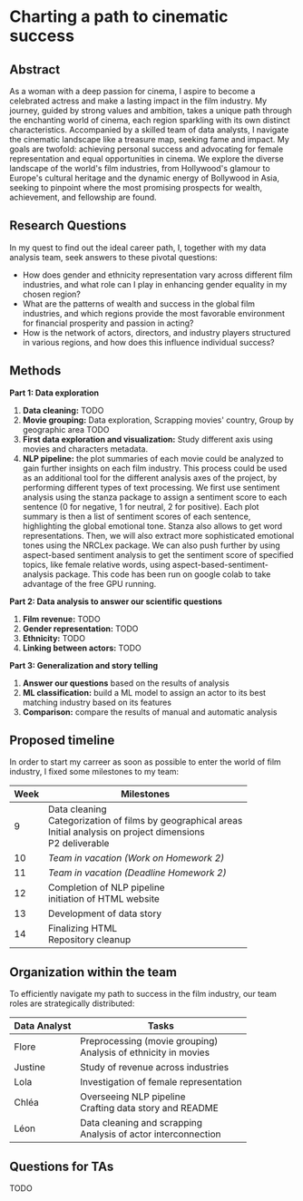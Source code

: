 # Charting a path to cinematic success 

## Abstract

As a woman with a deep passion for cinema, I aspire to become a celebrated actress and make a lasting impact in the film industry. My journey, guided by strong values and ambition, takes a unique path through the enchanting world of cinema, each region sparkling with its own distinct characteristics. Accompanied by a skilled team of data analysts, I navigate the cinematic landscape like a treasure map, seeking fame and impact. My goals are twofold: achieving personal success and advocating for female representation and equal opportunities in cinema. We explore the diverse landscape of the world's film industries, from Hollywood's glamour to Europe's cultural heritage and the dynamic energy of Bollywood in Asia, seeking to pinpoint where the most promising prospects for wealth, achievement, and fellowship are found.

## Research Questions

In my quest to find out the ideal career path, I, together with my data analysis team, seek answers to these pivotal questions:
- How does gender and ethnicity representation vary across different film industries, and what role can I play in enhancing gender equality in my chosen region?
- What are the patterns of wealth and success in the global film industries, and which regions provide the most favorable environment for financial prosperity and passion in acting?
- How is the network of actors, directors, and industry players structured in various regions, and how does this influence individual success?

## Methods

**Part 1: Data exploration**
1. **Data cleaning:** TODO 
1. **Movie grouping:** Data exploration, Scrapping movies' country, Group by geographic area TODO
1. **First data exploration and visualization:** Study different axis using movies and characters metadata.
1. **NLP pipeline:** the plot summaries of each movie could be analyzed to gain further insights on each film industry. This process could be used as an additional tool for the different analysis axes of the project, by performing different types of text processing. We first use sentiment analysis using the stanza package to assign a sentiment score to each sentence (0 for negative, 1 for neutral, 2 for positive). Each plot summary is then a list of sentiment scores of each sentence, highlighting the global emotional tone. Stanza also allows to get word representations. Then, we will also extract more sophisticated emotional tones using the NRCLex package. We can also push further by using aspect-based sentiment analysis to get the sentiment score of specified topics, like female relative words, using aspect-based-sentiment-analysis package. This code has been run on google colab to take advantage of the free GPU running.
    
**Part 2: Data analysis to answer our scientific questions**
1. **Film revenue:** TODO
1. **Gender representation:** TODO
1. **Ethnicity:** TODO
1. **Linking between actors:** TODO

**Part 3: Generalization and story telling**
1. **Answer our questions** based on the results of analysis
2. **ML classification:** build a ML model to assign an actor to its best matching industry based on its features
3. **Comparison:** compare the results of manual and automatic analysis

## Proposed timeline

In order to start my carreer as soon as possible to enter the world of film industry, I fixed some milestones to my team:

| Week | Milestones |
| --- | --- |
| 9 | Data cleaning <br> Categorization of films by geographical areas <br> Initial analysis on project dimensions <br> P2 deliverable |
| 10 | <em>Team in vacation (Work on Homework 2)<em> |
| 11 | <em>Team in vacation (Deadline Homework 2)<em> |
| 12 | Completion of NLP pipeline <br> initiation of HTML website |
| 13 | Development of data story |
| 14 | Finalizing HTML <br> Repository cleanup |

## Organization within the team

To efficiently navigate my path to success in the film industry, our team roles are strategically distributed:

| Data Analyst | Tasks |
| --- | --- |
| Flore | Preprocessing (movie grouping) <br> Analysis of ethnicity in movies |
| Justine | Study of revenue across industries |
| Lola | Investigation of female representation |
| Chléa | Overseeing NLP pipeline <br> Crafting data story and README |
| Léon | Data cleaning and scrapping <br> Analysis of actor interconnection |

## Questions for TAs

TODO

